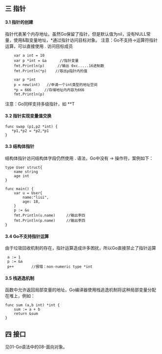 ## 三 指针
#### 3.1 指针的创建
指针代表某个内存地址。虽然Go保留了指针，但是默认值为nil，没有NULL常量，使用&取变量地址，*通过指针访问目标对象。
注意：Go不支持->运算符指针运算，可以直接使用 . 访问目标成员
```
	var a int = 10
	var p *int = &a	     //指针变量
	fmt.Println(p)      //输出 0xc.....16进制数
	fmt.Println(*p)    //取出p指针内的值
```
```
    var p *int
    p = new(int)   //申请一个int类型的地址空间
    *p = 666      //存储地址内内容为666
    fmt.Println(p)
```
注意：Go同样支持多级指针，如 **T
#### 3.2 指针实现变量值交换
```
func swap (p1,p2 *int) {
   *p1,*p2 = *p2,*p1
}
```
#### 3.3 结构体指针
结构体指针访问结构体字段仍然使用 . 语法，Go中没有 -> 操作符，案例如下：
```
type User struct{
	name string
	age int
}

func main() {
	var u = User{
		name:"lisi",
		age: 18,
	}
	p := &u
	fmt.Println(u.name)		//输出李四
	fmt.Println(p.name)		//输出李四
}
```
#### 3.4 Go不支持指针运算
由于垃圾回收机制的存在，指针运算造成许多困扰，所以Go直接禁止了指针运算
```
 a := 1
 p := &a
 p++        //报错：non-numeric type *int
```
#### 3.5 栈逃逸机制
函数中允许返回局部变量的地址，Go编译器使用栈逃逸机制将这种局部变量分配在堆上，例如：
```
func sum (a,b int) *int {
	sum := a + b
	return &sum
}
```
## 四 接口
见01-Go语法中的08-面向对象。